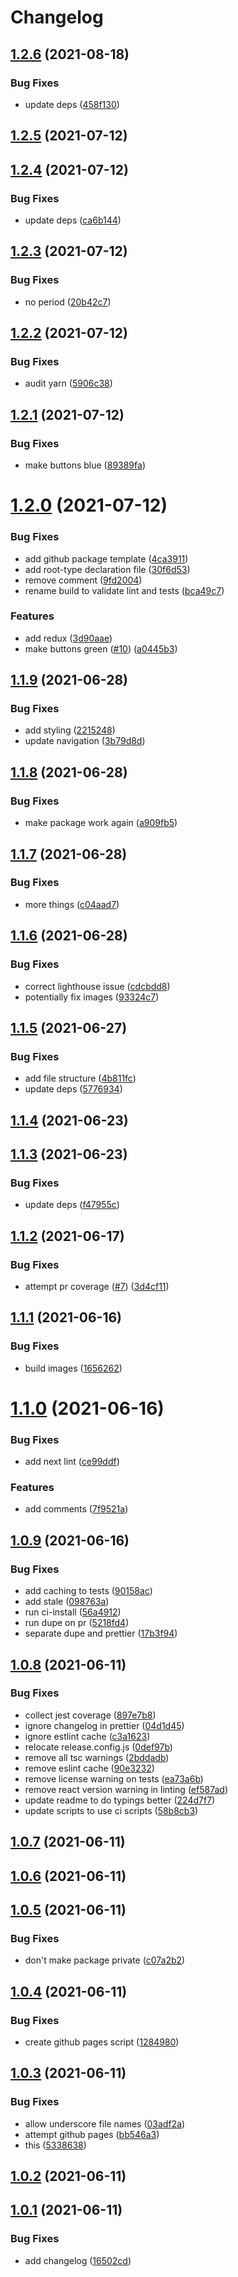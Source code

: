 # Changelog

## [1.2.6](https://github.com/ethanneff/template-next/compare/v1.2.5...v1.2.6) (2021-08-18)


### Bug Fixes

* update deps ([458f130](https://github.com/ethanneff/template-next/commit/458f130ef408335313421e4984a2c161b9727ece))

## [1.2.5](https://github.com/ethanneff/template-next/compare/v1.2.4...v1.2.5) (2021-07-12)

## [1.2.4](https://github.com/ethanneff/template-next/compare/v1.2.3...v1.2.4) (2021-07-12)


### Bug Fixes

* update deps ([ca6b144](https://github.com/ethanneff/template-next/commit/ca6b144a3a67d4fa8a36b1499232802eaf915ed8))

## [1.2.3](https://github.com/ethanneff/template-next/compare/v1.2.2...v1.2.3) (2021-07-12)


### Bug Fixes

* no period ([20b42c7](https://github.com/ethanneff/template-next/commit/20b42c7b721108bd7c2230f14cdf59fcc3941a14))

## [1.2.2](https://github.com/ethanneff/template-next/compare/v1.2.1...v1.2.2) (2021-07-12)


### Bug Fixes

* audit yarn ([5906c38](https://github.com/ethanneff/template-next/commit/5906c3817ab5f207ad2efc73d30e9a4f6adba514))

## [1.2.1](https://github.com/ethanneff/template-next/compare/v1.2.0...v1.2.1) (2021-07-12)


### Bug Fixes

* make buttons blue ([89389fa](https://github.com/ethanneff/template-next/commit/89389fa5ab4074e4cd6a1ee81f642287d9897b8e))

# [1.2.0](https://github.com/ethanneff/template-next/compare/v1.1.9...v1.2.0) (2021-07-12)


### Bug Fixes

* add github package template ([4ca3911](https://github.com/ethanneff/template-next/commit/4ca3911b53d3e81dbb9e222f7b596074b254d99c))
* add root-type declaration file ([30f6d53](https://github.com/ethanneff/template-next/commit/30f6d53fa25ec0499f442115b007dc3b1fb183bb))
* remove comment ([9fd2004](https://github.com/ethanneff/template-next/commit/9fd2004802596c38c4561e6e8b97d0a095758e4f))
* rename build to validate lint and tests ([bca49c7](https://github.com/ethanneff/template-next/commit/bca49c7c2e8dfb71819ef711530691a7ed11a633))


### Features

* add redux ([3d90aae](https://github.com/ethanneff/template-next/commit/3d90aae62bde4fe7edeaa6b6c45a20a40ccafdf4))
* make buttons green ([#10](https://github.com/ethanneff/template-next/issues/10)) ([a0445b3](https://github.com/ethanneff/template-next/commit/a0445b3a1beb9be04cac2e8dbd4a1b574c0d3a47))

## [1.1.9](https://github.com/ethanneff/template-next/compare/v1.1.8...v1.1.9) (2021-06-28)


### Bug Fixes

* add styling ([2215248](https://github.com/ethanneff/template-next/commit/22152485449ac0222edc252a9b3809dd724bac51))
* update navigation ([3b79d8d](https://github.com/ethanneff/template-next/commit/3b79d8d53dadb3d52dd3194ff782c86071aa3d3f))

## [1.1.8](https://github.com/ethanneff/template-next/compare/v1.1.7...v1.1.8) (2021-06-28)


### Bug Fixes

* make package work again ([a909fb5](https://github.com/ethanneff/template-next/commit/a909fb501a3eba3a43c457bf163ceba443e5c3ab))

## [1.1.7](https://github.com/ethanneff/template-next/compare/v1.1.6...v1.1.7) (2021-06-28)


### Bug Fixes

* more things ([c04aad7](https://github.com/ethanneff/template-next/commit/c04aad70d4d3e3da7a90f1bf9942674cc1d111c3))

## [1.1.6](https://github.com/ethanneff/template-next/compare/v1.1.5...v1.1.6) (2021-06-28)


### Bug Fixes

* correct lighthouse issue ([cdcbdd8](https://github.com/ethanneff/template-next/commit/cdcbdd87808ecdc73490fa2cfb56b032fe9d269f))
* potentially fix images ([93324c7](https://github.com/ethanneff/template-next/commit/93324c7db09716c1044232051ddd0779dd0e851f))

## [1.1.5](https://github.com/ethanneff/template-next/compare/v1.1.4...v1.1.5) (2021-06-27)


### Bug Fixes

* add file structure ([4b811fc](https://github.com/ethanneff/template-next/commit/4b811fc722ea0b0f2dcd5621f8377830c0df9eba))
* update deps ([5776934](https://github.com/ethanneff/template-next/commit/5776934cd5244ddbfa53e326536569e824b558ff))

## [1.1.4](https://github.com/ethanneff/template-next/compare/v1.1.3...v1.1.4) (2021-06-23)

## [1.1.3](https://github.com/ethanneff/template-next/compare/v1.1.2...v1.1.3) (2021-06-23)


### Bug Fixes

* update deps ([f47955c](https://github.com/ethanneff/template-next/commit/f47955cfb66ca913d6c987bc2c531d41f7258f8d))

## [1.1.2](https://github.com/ethanneff/template-next/compare/v1.1.1...v1.1.2) (2021-06-17)


### Bug Fixes

* attempt pr coverage ([#7](https://github.com/ethanneff/template-next/issues/7)) ([3d4cf11](https://github.com/ethanneff/template-next/commit/3d4cf114456dc6f96e6a62bb28d3ac80366fcc34))

## [1.1.1](https://github.com/ethanneff/template-next/compare/v1.1.0...v1.1.1) (2021-06-16)


### Bug Fixes

* build images ([1656262](https://github.com/ethanneff/template-next/commit/1656262481022312b94b35faf5a7fb8b17ca839d))

# [1.1.0](https://github.com/ethanneff/template-next/compare/v1.0.9...v1.1.0) (2021-06-16)


### Bug Fixes

* add next lint ([ce99ddf](https://github.com/ethanneff/template-next/commit/ce99ddf63eaf31ad9cb8110cb6843d425eeaf22c))


### Features

* add comments ([7f9521a](https://github.com/ethanneff/template-next/commit/7f9521a4782d71a674e5ea91b4fc0e6495e6ca90))

## [1.0.9](https://github.com/ethanneff/template-next/compare/v1.0.8...v1.0.9) (2021-06-16)


### Bug Fixes

* add caching to tests ([90158ac](https://github.com/ethanneff/template-next/commit/90158ac78d2a10047b143def23e2d73b81e47225))
* add stale ([098763a](https://github.com/ethanneff/template-next/commit/098763a1c6ddcbbd2abe86dfcc64d0bf429b76d7))
* run ci-install ([56a4912](https://github.com/ethanneff/template-next/commit/56a49128ad02fb61ea67618daad240cd0c81e5a0))
* run dupe on pr ([5218fd4](https://github.com/ethanneff/template-next/commit/5218fd4bf92162598c95bbed4cf43c11629cffe5))
* separate dupe and prettier ([17b3f94](https://github.com/ethanneff/template-next/commit/17b3f942cc8f01cfc788e3a908539a37b1b70b72))

## [1.0.8](https://github.com/ethanneff/template-next/compare/v1.0.7...v1.0.8) (2021-06-11)


### Bug Fixes

* collect jest coverage ([897e7b8](https://github.com/ethanneff/template-next/commit/897e7b84857a7f0937b201638e093794db31f19f))
* ignore changelog in prettier ([04d1d45](https://github.com/ethanneff/template-next/commit/04d1d45ed782d3222d710bfa42f03bd4ec8762e6))
* ignore estlint cache ([c3a1623](https://github.com/ethanneff/template-next/commit/c3a16239f774a4ef5c1d5cc3878b095ffd98dee4))
* relocate release.config.js ([0def97b](https://github.com/ethanneff/template-next/commit/0def97b9bc101d30eabcbd9f700346f924c117d4))
* remove all tsc warnings ([2bddadb](https://github.com/ethanneff/template-next/commit/2bddadb2fea0aa4fa5f657b774dcab1693fac1ae))
* remove eslint cache ([90e3232](https://github.com/ethanneff/template-next/commit/90e3232ec2acb69b60b701724150d934742137b8))
* remove license warning on tests ([ea73a6b](https://github.com/ethanneff/template-next/commit/ea73a6b37dc7de6e89c28ebd3193c93097fcd4ac))
* remove react version warning in linting ([ef587ad](https://github.com/ethanneff/template-next/commit/ef587ad2717304c28f470d489cc95c79a1e41f97))
* update readme to do typings better ([224d7f7](https://github.com/ethanneff/template-next/commit/224d7f7442d3290dfb33726ce83cdee87e3547a1))
* update scripts to use ci scripts ([58b8cb3](https://github.com/ethanneff/template-next/commit/58b8cb3352213d68318ae7865f5f8bca0eaede42))

## [1.0.7](https://github.com/ethanneff/template-next/compare/v1.0.6...v1.0.7) (2021-06-11)

## [1.0.6](https://github.com/ethanneff/template-next/compare/v1.0.5...v1.0.6) (2021-06-11)

## [1.0.5](https://github.com/ethanneff/template-next/compare/v1.0.4...v1.0.5) (2021-06-11)


### Bug Fixes

* don't make package private ([c07a2b2](https://github.com/ethanneff/template-next/commit/c07a2b2158f169f92e0694baa579258c1c6f5106))

## [1.0.4](https://github.com/ethanneff/template-next/compare/v1.0.3...v1.0.4) (2021-06-11)


### Bug Fixes

* create github pages script ([1284980](https://github.com/ethanneff/template-next/commit/1284980188cae19cbedde1dc07c176c1a200a74a))

## [1.0.3](https://github.com/ethanneff/template-next/compare/v1.0.2...v1.0.3) (2021-06-11)


### Bug Fixes

* allow underscore file names ([03adf2a](https://github.com/ethanneff/template-next/commit/03adf2a2377547e0841ceecb40d63e3093043139))
* attempt github pages ([bb546a3](https://github.com/ethanneff/template-next/commit/bb546a33083823fc7fe61a24f61ed423a3d8d9d2))
* this ([5338638](https://github.com/ethanneff/template-next/commit/533863807526913b8ed757c267265f13921d2da0))

## [1.0.2](https://github.com/ethanneff/template-next/compare/v1.0.1...v1.0.2) (2021-06-11)

## [1.0.1](https://github.com/ethanneff/template-next/compare/v1.0.0...v1.0.1) (2021-06-11)


### Bug Fixes

* add changelog ([16502cd](https://github.com/ethanneff/template-next/commit/16502cdf095b9a28f2ac97c3c6b195c27f03c361))
